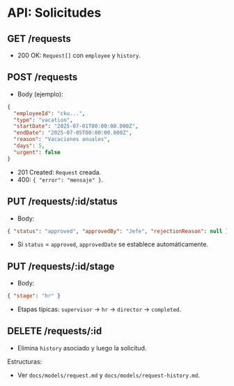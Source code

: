 # API: Solicitudes

## GET /requests
- 200 OK: `Request[]` con `employee` y `history`.

## POST /requests
- Body (ejemplo):
```json
{
  "employeeId": "cku...",
  "type": "vacation",
  "startDate": "2025-07-01T00:00:00.000Z",
  "endDate": "2025-07-05T00:00:00.000Z",
  "reason": "Vacaciones anuales",
  "days": 5,
  "urgent": false
}
```
- 201 Created: `Request` creada.
- 400: `{ "error": "mensaje" }`.

## PUT /requests/:id/status
- Body:
```json
{ "status": "approved", "approvedBy": "Jefe", "rejectionReason": null }
```
- Si `status` = `approved`, `approvedDate` se establece automáticamente.

## PUT /requests/:id/stage
- Body:
```json
{ "stage": "hr" }
```
- Etapas típicas: `supervisor` → `hr` → `director` → `completed`.

## DELETE /requests/:id
- Elimina `history` asociado y luego la solicitud.

Estructuras:
- Ver `docs/models/request.md` y `docs/models/request-history.md`.
